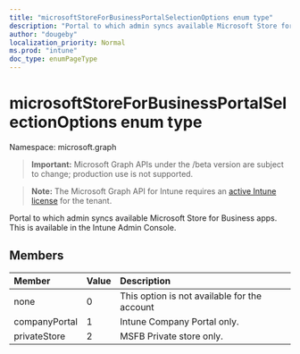 ```yaml
---
title: "microsoftStoreForBusinessPortalSelectionOptions enum type"
description: "Portal to which admin syncs available Microsoft Store for Business apps. This is available in the Intune Admin Console."
author: "dougeby"
localization_priority: Normal
ms.prod: "intune"
doc_type: enumPageType
---
```


# microsoftStoreForBusinessPortalSelectionOptions enum type

Namespace: microsoft.graph

> **Important:** Microsoft Graph APIs under the /beta version are subject to change; production use is not supported.

> **Note:** The Microsoft Graph API for Intune requires an [active Intune license](https://go.microsoft.com/fwlink/?linkid=839381) for the tenant.

Portal to which admin syncs available Microsoft Store for Business apps. This is available in the Intune Admin Console.

## Members
|Member|Value|Description|
|:---|:---|:---|
|none|0|This option is not available for the account|
|companyPortal|1|Intune Company Portal only.|
|privateStore|2|MSFB Private store only.|





